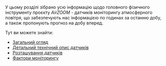 ﻿У цьому розділі зібрано усю інформацію щодо головного фізичного інструменту проєкту _AirZOOM_ - датчиків моніторингу атмосферного повітря, що забезпечують нас інформацією по годинах за останню добу, а також пропонують прогноз на добу вперед. 

Тут ви можете знайти:

  - [Загальний огляд](general_description.md)
  - [Детальний технічний опис датчиків](sens_detail.md)
  - [Розташування датчиків](location.md)
  - [Фактори моніторингу](factors/README.md)

